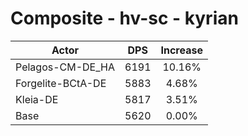 # Composite - hv-sc - kyrian
| Actor | DPS | Increase |
|---|:---:|:---:|
|Pelagos-CM-DE_HA|6191|10.16%|
|Forgelite-BCtA-DE|5883|4.68%|
|Kleia-DE|5817|3.51%|
|Base|5620|0.00%|
